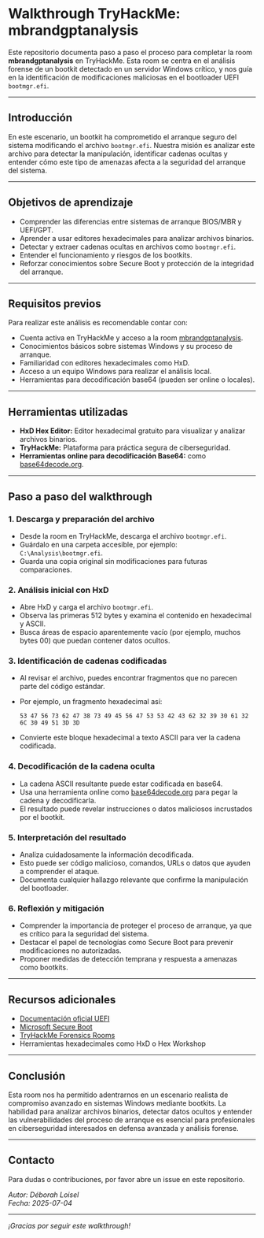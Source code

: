 # Walkthrough TryHackMe: mbrandgptanalysis

Este repositorio documenta paso a paso el proceso para completar la room **mbrandgptanalysis** en TryHackMe. Esta room se centra en el análisis forense de un bootkit detectado en un servidor Windows crítico, y nos guía en la identificación de modificaciones maliciosas en el bootloader UEFI `bootmgr.efi`.

---

## Introducción

En este escenario, un bootkit ha comprometido el arranque seguro del sistema modificando el archivo `bootmgr.efi`. Nuestra misión es analizar este archivo para detectar la manipulación, identificar cadenas ocultas y entender cómo este tipo de amenazas afecta a la seguridad del arranque del sistema.

---

## Objetivos de aprendizaje

- Comprender las diferencias entre sistemas de arranque BIOS/MBR y UEFI/GPT.
- Aprender a usar editores hexadecimales para analizar archivos binarios.
- Detectar y extraer cadenas ocultas en archivos como `bootmgr.efi`.
- Entender el funcionamiento y riesgos de los bootkits.
- Reforzar conocimientos sobre Secure Boot y protección de la integridad del arranque.

---

## Requisitos previos

Para realizar este análisis es recomendable contar con:

- Cuenta activa en TryHackMe y acceso a la room [mbrandgptanalysis](https://tryhackme.com/room/mbrandgptanalysis).
- Conocimientos básicos sobre sistemas Windows y su proceso de arranque.
- Familiaridad con editores hexadecimales como HxD.
- Acceso a un equipo Windows para realizar el análisis local.
- Herramientas para decodificación base64 (pueden ser online o locales).

---

## Herramientas utilizadas

- **HxD Hex Editor:** Editor hexadecimal gratuito para visualizar y analizar archivos binarios.
- **TryHackMe:** Plataforma para práctica segura de ciberseguridad.
- **Herramientas online para decodificación Base64:** como [base64decode.org](https://www.base64decode.org/).

---

## Paso a paso del walkthrough

### 1. Descarga y preparación del archivo

- Desde la room en TryHackMe, descarga el archivo `bootmgr.efi`.
- Guárdalo en una carpeta accesible, por ejemplo: `C:\Analysis\bootmgr.efi`.
- Guarda una copia original sin modificaciones para futuras comparaciones.

### 2. Análisis inicial con HxD

- Abre HxD y carga el archivo `bootmgr.efi`.
- Observa las primeras 512 bytes y examina el contenido en hexadecimal y ASCII.
- Busca áreas de espacio aparentemente vacío (por ejemplo, muchos bytes 00) que puedan contener datos ocultos.

### 3. Identificación de cadenas codificadas

- Al revisar el archivo, puedes encontrar fragmentos que no parecen parte del código estándar.
- Por ejemplo, un fragmento hexadecimal así:
  ```
  53 47 56 73 62 47 38 73 49 45 56 47 53 53 42 43 62 32 39 30 61 32 6C 30 49 51 3D 3D
  ```

- Convierte este bloque hexadecimal a texto ASCII para ver la cadena codificada.

### 4. Decodificación de la cadena oculta

- La cadena ASCII resultante puede estar codificada en base64.
- Usa una herramienta online como [base64decode.org](https://www.base64decode.org/) para pegar la cadena y decodificarla.
- El resultado puede revelar instrucciones o datos maliciosos incrustados por el bootkit.

### 5. Interpretación del resultado

- Analiza cuidadosamente la información decodificada.
- Esto puede ser código malicioso, comandos, URLs o datos que ayuden a comprender el ataque.
- Documenta cualquier hallazgo relevante que confirme la manipulación del bootloader.

### 6. Reflexión y mitigación

- Comprender la importancia de proteger el proceso de arranque, ya que es crítico para la seguridad del sistema.
- Destacar el papel de tecnologías como Secure Boot para prevenir modificaciones no autorizadas.
- Proponer medidas de detección temprana y respuesta a amenazas como bootkits.

---

## Recursos adicionales

- [Documentación oficial UEFI](https://uefi.org/)
- [Microsoft Secure Boot](https://learn.microsoft.com/en-us/windows/security/information-protection/secure-the-boot-process-with-secure-boot)
- [TryHackMe Forensics Rooms](https://tryhackme.com/room/forensics)
- Herramientas hexadecimales como HxD o Hex Workshop

---

## Conclusión

Esta room nos ha permitido adentrarnos en un escenario realista de compromiso avanzado en sistemas Windows mediante bootkits. La habilidad para analizar archivos binarios, detectar datos ocultos y entender las vulnerabilidades del proceso de arranque es esencial para profesionales en ciberseguridad interesados en defensa avanzada y análisis forense.

---

## Contacto

Para dudas o contribuciones, por favor abre un issue en este repositorio.

*Autor: Déborah Loisel*  
*Fecha: 2025-07-04*

---

*¡Gracias por seguir este walkthrough!*

